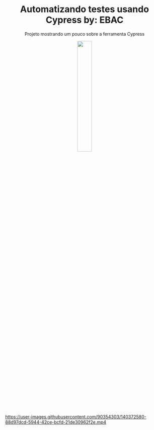 
<h1 align="center">Automatizando testes usando Cypress by: EBAC</h1>
<p align="center">Projeto mostrando um pouco sobre a ferramenta Cypress</p>

<p align="center"><img src="https://user-images.githubusercontent.com/90354303/140431844-28a6cf69-f5e7-4f4d-baaa-e530ccaa1f8c.png" width="30%"/></p>








https://user-images.githubusercontent.com/90354303/140372580-88d97dcd-5944-42ce-bcfd-21de30962f2e.mp4

